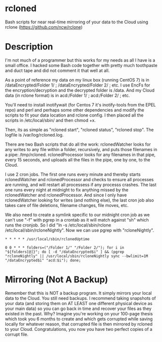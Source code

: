 # rcloned
Bash scripts for near real-time mirroring of your data to the Cloud using rclone (https://github.com/ncw/rclone)

# Description
I'm not much of a programmer but this works for my needs as all I have is a small office. I hacked some Bash code together with pretty much toothpaste and duct tape and did not comment it that well at all.

As a point of reference my data on my linux box (running CentOS 7) is in /dataEncrypted/Folder 1/ ; /dataEncrypted/Folder 2/ ; etc. I use EncFs for the encryption/decryption and the decrypted folder is /data. And my Cloud data (in rclone format) is in acd:/Folder 1/ ; acd:/Folder 2/ ; etc.

You'll need to install inotifywait (for Centos 7 it's inotify-tools from the EPEL repo) and perl and perhaps some other dependencies and modify the scripts to fit your data location and rclone config.  I then placed all the scripts in /etc/local/sbin/ and then chmod +x.

Then, its as simple as "rcloned start", "rcloned status", "rcloned stop".  The logfile is /var/log/rcloned.log.

There are two Bash scripts that do all the work: rclonedWatcher looks for any writes to any file within a folder, recursively, and puts those filenames in a pipe: /tmp/rcloned. rclonedProcessor looks for any filenames in that pipe, every 15 seconds, and uploads all the files in the pipe, one by one, to the Cloud.

I use 2 cron jobs. The first one runs every minute and thereby starts rclonedWatcher and rclonedProcessor and checks to ensure all processes are running, and will restart all processess if any processs crashes. The last one runs every night at midnight to fix anything missed by the rclonedWatcher and rclonedProcessor. And since I only have rclonedWatcher looking for writes (and nothing else), the last cron job also takes care of file deletions, filename changes, file moves, etc.

We also need to create a symlink specific to our midnight cron job as we can't use "-f" with pgrep in a crontab as it will match against "sh" which runs the cronjob.  So I did "ln -s /etc/local/sbin/rclone /etc/local/sbin/rcloneNightly".  Now we can use pgrep with "rcloneNightly". 

```
* * * * * /usr/local/sbin/rclonedUptime

0 0 * * * folders=("/Folder 1/" "/Folder 2/"); for i in "${folders[@]}"; do [ -d "/dataEncrypted$i" ] && (pgrep "rcloneNightly" || /usr/local/sbin/rcloneNightly sync --bwlimit=1M "/dataEncrypted$i" "acd:$i"); done;
```

# Mirroring (Not A Backup)
Remember that this is NOT a backup program.  It simply mirrors your local data to the Cloud.  You still need backups.  I recommend taking snapshots of your data (and storing them on AT LEAST one different physical device as your main data) so you can go back in time and recover your files as they existed in the past.  Why?  Imagine you're working on your 100-page thesis which took you 6 months to create and which gets corrupted while saving locally for whatever reason, that corrupted file is then mirrored by rcloned to your Cloud.  Congratulations, you now you have two perfect copies of a corrupt file.
